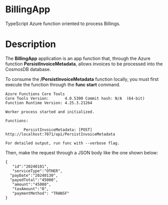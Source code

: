 # BillingApp
TypeScript Azure function oriented to process Billings.

# Description
The **BillingApp** application is an app function that, through the Azure function **PersistInvoiceMetadata**, allows invoices to be processed into the CosmosDB database.

To consume the **/PersistInvoiceMetadata** function locally, you must first execute the function through the **func start** command.

`Azure Functions Core Tools`\
`Core Tools Version:       4.0.5390 Commit hash: N/A  (64-bit)`\
`Function Runtime Version: 4.25.3.21264`

`Worker process started and initialized.`

`Functions:`

`        PersistInvoiceMetadata: [POST] http://localhost:7071/api/PersistInvoiceMetadata`

`For detailed output, run func with --verbose flag.`

Then, make the request through a JSON body like the one shown below:

`{`\
`	"id":"20240101",`\
`	"serviceType":"OTHER",`\
`	"payDate":"20240130", `\
`	"payedTotal":"45000", `\
`	"amount":"45000",`\
`	"taxAmount":"0",`\
`	"paymentMethod": "TRANSF"`\
`}`

